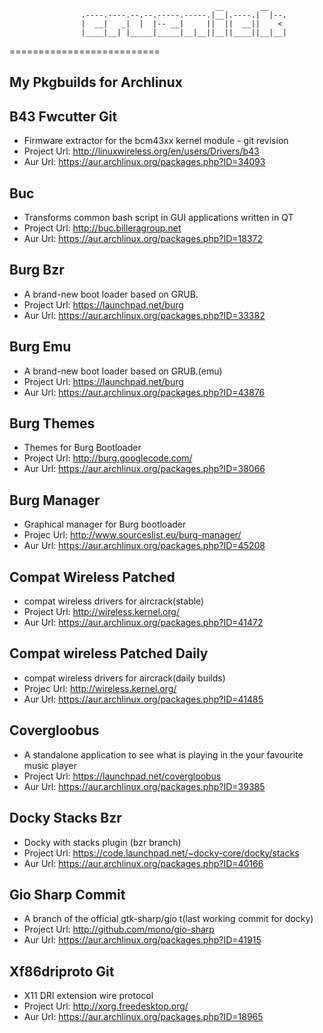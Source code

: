                                                   __        __    
                    .----.----.--.--.-----.-----.|__|.----.|  |--.
                    |  __|   _|  |  |-- __|     ||  ||  __||    < 
                    |____|__| |_____|_____|__|__||__||____||__|__|

==========================

My Pkgbuilds for Archlinux 
----



B43 Fwcutter Git 		       
----

* Firmware extractor for the bcm43xx kernel module - git revision
* Project Url: <http://linuxwireless.org/en/users/Drivers/b43>
* Aur Url: <https://aur.archlinux.org/packages.php?ID=34093>	

Buc 		                       
----

* Transforms common bash script in GUI applications written in QT
* Project Url: <http://buc.billeragroup.net>
* Aur Url: <https://aur.archlinux.org/packages.php?ID=18372>

Burg Bzr 	                       
----

* A brand-new boot loader based on GRUB.
* Project Url: <https://launchpad.net/burg>
* Aur Url: <https://aur.archlinux.org/packages.php?ID=33382>	 

Burg Emu 	                       
----

* A brand-new boot loader based on GRUB.(emu)
* Project Url: <https://launchpad.net/burg>
* Aur Url: <https://aur.archlinux.org/packages.php?ID=43876>	

Burg Themes 	                       
----

* Themes for Burg Bootloader
* Project Url: <http://burg.googlecode.com/>
* Aur Url: <https://aur.archlinux.org/packages.php?ID=38066>
         
Burg Manager        
----
         
* Graphical manager for Burg bootloader
* Projec Url: <http://www.sourceslist.eu/burg-manager/>
* Aur Url: <https://aur.archlinux.org/packages.php?ID=45208>

Compat Wireless Patched 	       
----

* compat wireless drivers for aircrack(stable)
* Project Url: <http://wireless.kernel.org/>
* Aur Url: <https://aur.archlinux.org/packages.php?ID=41472>

Compat wireless Patched Daily          
----

* compat wireless drivers for aircrack(daily builds)
* Projec Url: <http://wireless.kernel.org/>
* Aur Url: <https://aur.archlinux.org/packages.php?ID=41485>

Covergloobus 		              
----

* A standalone application to see what is playing in the your favourite music player
* Project Url: <https://launchpad.net/covergloobus>
* Aur Url: <https://aur.archlinux.org/packages.php?ID=39385> 

Docky Stacks Bzr 	               
----

* Docky with stacks plugin (bzr branch)
* Project Url: <https://code.launchpad.net/~docky-core/docky/stacks>
* Aur Url: <https://aur.archlinux.org/packages.php?ID=40166>

Gio Sharp Commit 		       
----
         
* A branch of the official gtk-sharp/gio t(last working commit for docky)
* Project Url: <http://github.com/mono/gio-sharp>
* Aur Url: <https://aur.archlinux.org/packages.php?ID=41915>	

Xf86driproto Git 	              
----
        
* X11 DRI extension wire protocol
* Project Url: <http://xorg.freedesktop.org/>
* Aur Url: <https://aur.archlinux.org/packages.php?ID=18965>
         


      

